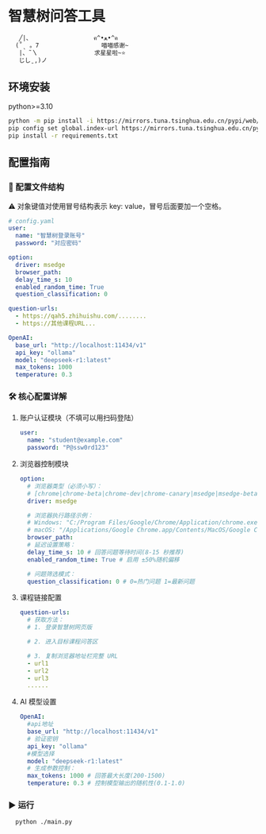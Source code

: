 # 智慧树问答工具

```txt
   ╱|、　　　　　　　　　　　ฅ^•ﻌ•^ฅ
  (˚ˎ 。7　　　　　　　　　　 喵喵感谢~
   |、˜〵　　　　　　　　　 求星星啦~⭐
   じしˍ,)ノ
```

## 环境安装

python>=3.10

```bash
python -m pip install -i https://mirrors.tuna.tsinghua.edu.cn/pypi/web/simple --upgrade pip
pip config set global.index-url https://mirrors.tuna.tsinghua.edu.cn/pypi/web/simple
pip install -r requirements.txt
```

## 配置指南

### 📁 配置文件结构

⚠️ 对象键值对使用冒号结构表示 key: value，冒号后面要加一个空格。

```yaml
# config.yaml
user:
  name: "智慧树登录账号"
  password: "对应密码"

option:
  driver: msedge
  browser_path:
  delay_time_s: 10
  enabled_random_time: True
  question_classification: 0

question-urls:
  - https://qah5.zhihuishu.com/........
  - https://其他课程URL...

OpenAI:
  base_url: "http://localhost:11434/v1"
  api_key: "ollama"
  model: "deepseek-r1:latest"
  max_tokens: 1000
  temperature: 0.3
```

### 🛠️ 核心配置详解

1. 账户认证模块（不填可以用扫码登陆）

   ```yaml
   user:
     name: "student@example.com"
     password: "P@ssw0rd123"
   ```

2. 浏览器控制模块

   ```yaml
   option:
     # 浏览器类型（必须小写）：
     # [chrome|chrome-beta|chrome-dev|chrome-canary|msedge|msedge-beta...]
     driver: msedge

     # 浏览器执行路径示例：
     # Windows: "C:/Program Files/Google/Chrome/Application/chrome.exe"
     # macOS: "/Applications/Google Chrome.app/Contents/MacOS/Google Chrome"
     browser_path:
     # 延迟设置策略：
     delay_time_s: 10 # 回答问题等待时间(8-15 秒推荐)
     enabled_random_time: True # 启用 ±50%随机偏移

     # 问题筛选模式：
     question_classification: 0 # 0=热门问题 1=最新问题
   ```

3. 课程链接配置

   ```yaml
   question-urls:
     # 获取方法：
     # 1. 登录智慧树网页版

     # 2. 进入目标课程问答区

     # 3. 复制浏览器地址栏完整 URL
     - url1
     - url2
     - url3
     ......
   ```

4. AI 模型设置

   ```yaml
   OpenAI:
     #api地址
     base_url: "http://localhost:11434/v1"
     # 验证密钥
     api_key: "ollama"
     #模型选择
     model: "deepseek-r1:latest"
     # 生成参数控制：
     max_tokens: 1000 # 回答最大长度(200-1500)
     temperature: 0.3 # 控制模型输出的随机性(0.1-1.0)
   ```

### ▶️ 运行

```bash
  python ./main.py
```
